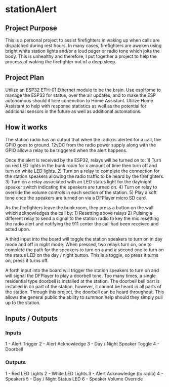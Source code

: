 # stationAlert
## Project Purpose
This is a personal project to assist firefighters in waking up when calls are dispatched during rest hours.  In many cases, firefighters are awoken using bright white station lights and/or a loud pager or radio tone which jolts the body.  This is unhealthy and therefore, I put together a project to help the process of waking the firefighter out of a deep sleep.  
## Project Plan
Utilize an ESP32 ETH-01 Ethernet module to be the brain.  Use espHome to manage the ESP32 for status, over the air updates, and to make the ESP autonomous should it lose conenction to Home Assistant.  Utilize Home Assistant to help with response statistics as well as the potential for additional sensors in the future as well as additional automations.  

## How it works
The station radio has an output that when the radio is alerted for a call, the GPIO goes to ground.  12vDC from the radio power supply along with the GPIO allow a relay to be triggered when the alert happens.

Once the alert is received by the ESP32, relays will be turned on to:  1) Turn on red LED lights in the bunk room for x amount of time then turn off and turn on white LED lights.  2) Turn on a relay to complete the connection for the station speakers allowing the radio traffic to be heard by the firefighters.  3) Turn on a relay associated with an LED status light for the day/night speaker switch indicating the speakers are turned on.  4) Turn on relay to override the volume controls in each section of the station.  5) Play a soft tone once the speakers are turned on via a DFPlayer micro SD card.  

As the firefighters leave the bunk room, they press a button on the wall which acknowledges the call by:  1) Resetting above relays  2) Pulsing a different relay to send a signal to the station radio to key the mic resetting the radio alert and notifying the 911 center the call had been received and acted upon.

A third input into the board will toggle the station speakers to turn on in day mode and off in night mode.  When pressed, two relays turn on, one to complete the path for the speakers to turn on a and a second one to turn on the status LED on the day / night button.  This is a toggle, so press it turns on, press it turns off.

A forth input into the board will trigger the station speakers to turn on and will signal the DFPlayer to play a doorbell tone.  Too many times, a single residential type doorbell is installed at the station.  The doorbell bell part is installed in on part of the station, however, it cannot be heard in all parts of the station.  Through this project, the doorbell can be heard throughout.  This allows the general public the ability to summon help should they simply pull up to the station.

## Inputs / Outputs
### Inputs
1 - Alert Trigger
2 - Alert Acknowledge
3 - Day / Night Speaker Toggle
4 - Doorbell
### Outputs
1 - Red LED Lights
2 - White LED Lights
3 - Alert Acknowledge (to radio)
4 - Speakers
5 - Day / Night Status LED
6 - Speaker Volume Override
